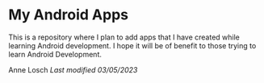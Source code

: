# My Android Apps

This is a repository where I plan to add apps that I have created while learning Android development.
I hope it will be of benefit to those trying to learn Android Development.

Anne Losch
*Last modified 03/05/2023*
